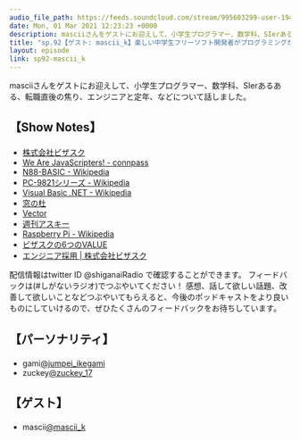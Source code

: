 ```yaml
---
audio_file_path: https://feeds.soundcloud.com/stream/995603299-user-194620696-sp92-mascii_k.mp3
date: Mon, 01 Mar 2021 12:23:23 +0000
description: masciiさんをゲストにお迎えして、小学生プログラマー、数学科、SIerあるある、転職直後の焦り、エンジニアと定年、などについて話しました。
title: "sp.92【ゲスト: mascii_k】楽しい中学生フリーソフト開発者がプログラミングから離れて戻るまで"
layout: episode
link: sp92-mascii_k
---
```


<p><span>masciiさんをゲストにお迎えして、小学生プログラマー、数学科、SIerあるある、転職直後の焦り、エンジニアと定年、などについて話しました。</span></p>
<h2>
  <p>【Show Notes】</p>
</h2>
<ul>
  <li><a href="https://visasq.co.jp/" target="_blank">株式会社ビザスク</a></li>
  <li><a href="https://wajs.connpass.com/" target="_blank">We Are JavaScripters! - connpass</a></li>
  <li><a href="https://ja.wikipedia.org/wiki/N88-BASIC" target="_blank">N88-BASIC - Wikipedia</a></li>
  <li><a href="https://ja.wikipedia.org/wiki/PC-9821%E3%82%B7%E3%83%AA%E3%83%BC%E3%82%BA" target="_blank">PC-9821シリーズ - Wikipedia</a></li>
  <li><a href="https://ja.wikipedia.org/wiki/Visual_Basic_.NET" target="_blank">Visual Basic .NET - Wikipedia</a></li>
  <li><a href="https://forest.watch.impress.co.jp/" target="_blank">窓の杜</a></li>
  <li><a href="https://www.vector.co.jp/" target="_blank">Vector</a></li>
  <li><a href="https://weekly.ascii.jp/" target="_blank">週刊アスキー</a></li>
  <li><a href="https://ja.wikipedia.org/wiki/Raspberry_Pi" target="_blank">Raspberry Pi - Wikipedia</a></li>
  <li><a href="https://visasq.co.jp/recruit" target="_blank">ビザスクの6つのVALUE</a></li>
  <li><a href="https://visasq.co.jp/engineer-recruitment" target="_blank">エンジニア採用 | 株式会社ビザスク</a></li>
</ul>
<p><span>
  配信情報はtwitter ID @shiganaiRadio で確認することができます。
  フィードバックは(#しがないラジオ)でつぶやいてください！
  感想、話して欲しい話題、改善して欲しいことなどつぶやいてもらえると、今後のポッドキャストをより良いものにしていけるので、ぜひたくさんのフィードバックをお待ちしています。
</span></p>
<h2>
  <p>【パーソナリティ】</p>
</h2>
<ul>
  <li>gami<a href="https://twitter.com/jumpei_ikegami" target="_blank">@jumpei_ikegami</a></li>
  <li>zuckey<a href="https://twitter.com/zuckey_17" target="_blank">@zuckey_17</a></li>
</ul>
<h2>
  <p>【ゲスト】</p>
</h2>
<ul>
  <li>mascii<a href="https://twitter.com/mascii_k" target="_blank">@mascii_k</a></li>
</ul>